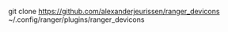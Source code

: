 git clone https://github.com/alexanderjeurissen/ranger_devicons ~/.config/ranger/plugins/ranger_devicons
